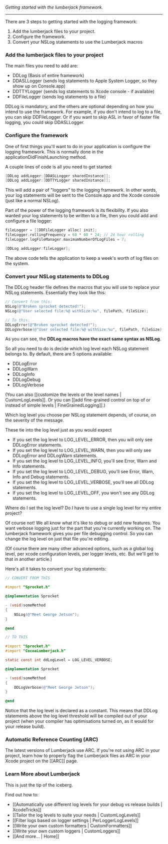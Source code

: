 _Getting started with the lumberjack framework._

***

There are 3 steps to getting started with the logging framework:

1.  Add the lumberjack files to your project.
2.  Configure the framework.
3.  Convert your NSLog statements to use the Lumberjack macros

### Add the lumberjack files to your project

The main files you need to add are:

-   DDLog (Basis of entire framework)
-   DDASLLogger (sends log statements to Apple System Logger, so they show up on Console.app)
-   DDTTYLogger (sends log statements to Xcode console - if available)
-   DDFileLogger (sends log statements to a file)

DDLog is mandatory, and the others are optional depending on how you intend to use the framework. For example, if you don't intend to log to a file, you can skip DDFileLogger. Or if you want to skip ASL in favor of faster file logging, you could skip DDASLLogger.

### Configure the framework

One of first things you'll want to do in your application is configure the logging framework. This is normally done in the applicationDidFinishLaunching method.

A couple lines of code is all you need to get started:

```objective-c
[DDLog addLogger:[DDASLLogger sharedInstance]];
[DDLog addLogger:[DDTTYLogger sharedInstance]];
```

This will add a pair of "loggers" to the logging framework. In other words, your log statements will be sent to the Console.app and the Xcode console (just like a normal NSLog).

Part of the power of the logging framework is its flexibility. If you also wanted your log statements to be written to a file, then you could add and configure a file logger:

```objective-c
fileLogger = [[DDFileLogger alloc] init];
fileLogger.rollingFrequency = 60 * 60 * 24; // 24 hour rolling
fileLogger.logFileManager.maximumNumberOfLogFiles = 7;

[DDLog addLogger:fileLogger];
```

The above code tells the application to keep a week's worth of log files on the system.

### Convert your NSLog statements to DDLog

The DDLog header file defines the macros that you will use to replace your NSLog statements. Essentially they look like this:

```objective-c
// Convert from this:
NSLog(@"Broken sprocket detected!");
NSLog(@"User selected file:%@ withSize:%u", filePath, fileSize);

// To this:
DDLogError(@"Broken sprocket detected!");
DDLogVerbose(@"User selected file:%@ withSize:%u", filePath, fileSize);
```

As you can see, the **DDLog macros have the exact same syntax as NSLog**.

So all you need to do is decide which log level each NSLog statement belongs to. By default, there are 5 options available:

-   DDLogError
-   DDLogWarn
-   DDLogInfo
-   DDLogDebug
-   DDLogVerbose

(You can also [[customize the levels or the level names | CustomLogLevels]]. Or you can [[add fine-grained control on top of or instead of simple levels | FineGrainedLogging]].)

Which log level you choose per NSLog statement depends, of course, on the severity of the message.

These tie into the log level just as you would expect

-   If you set the log level to LOG\_LEVEL\_ERROR, then you will only see DDLogError statements.
-   If you set the log level to LOG\_LEVEL\_WARN, then you will only see DDLogError and DDLogWarn statements.
-   If you set the log level to LOG\_LEVEL\_INFO, you'll see Error, Warn and Info statements.
-   If you set the log level to LOG\_LEVEL\_DEBUG, you'll see Error, Warn, Info and Debug statements.
-   If you set the log level to LOG\_LEVEL\_VERBOSE, you'll see all DDLog statements.
-   If you set the log level to LOG\_LEVEL\_OFF, you won't see any DDLog statements.

Where do I set the log level? Do I have to use a single log level for my entire project?

Of course not! We all know what it's like to debug or add new features. You want verbose logging just for the part that you're currently working on. The lumberjack framework gives you per file debugging control. So you can change the log level on just that file you're editing.

(Of course there are many other advanced options, such as a global log level, per xcode configuration levels, per logger levels, etc. But we'll get to that in another article.)

Here's all it takes to convert your log statements:

```objective-c
// CONVERT FROM THIS

#import "Sprocket.h"

@implementation Sprocket

- (void)someMethod
{
    NSLog(@"Meet George Jetson");
}

@end

// TO THIS

#import "Sprocket.h"
#import "CocoaLumberjack.h"

static const int ddLogLevel = LOG_LEVEL_VERBOSE;

@implementation Sprocket

- (void)someMethod
{
    DDLogVerbose(@"Meet George Jetson");
}

@end
```

Notice that the log level is declared as a constant. This means that DDLog statements above the log level threshold will be compiled out of your project (when your compiler has optimisations turned on, as it would for your release build).

### Automatic Reference Counting (ARC)

The latest versions of Lumberjack use ARC. If you're not using ARC in your project, learn how to properly flag the Lumberjack files as ARC in your Xcode project on the [[ARC]] page.

### Learn More about Lumberjack

This is just the tip of the iceberg.

Find out how to:

-   [[Automatically use different log levels for your debug vs release builds | XcodeTricks]]
-   [[Tailor the log levels to suite your needs | CustomLogLevels]]
-   [[Filter logs based on logger settings | PerLoggerLogLevels]]
-   [[Write your own custom formatters | CustomFormatters]]
-   [[Write your own custom loggers | CustomLoggers]]
-   [[And more... | Home]]

